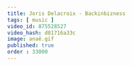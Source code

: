 ```yaml
---
title: Joris Delacroix - Backinbizness
tags: [ music ]
video_id: 875528527
video_hash: d81716a33c
image: anaë.gif
published: true
order : 33000
---
```

